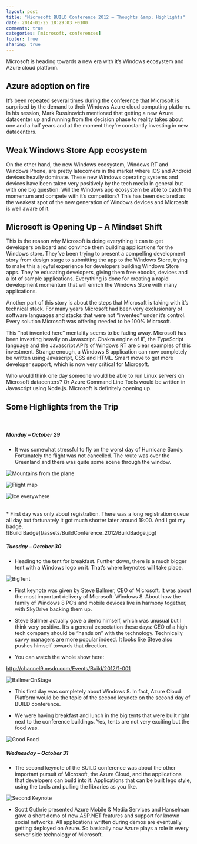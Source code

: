 ```yaml
---
layout: post
title: "Microsoft BUILD Conference 2012 – Thoughts &amp; Highlights"
date: 2014-01-25 18:29:03 +0100
comments: true
categories: [microsoft, conferences]
footer: true
sharing: true
---
```




Microsoft is heading towards a new era with it’s Windows ecosystem and Azure cloud platform.


 

<h2>Azure adoption on fire</h2>

It’s been repeated several times during the conference that Microsoft is surprised by the demand to their Windows Azure cloud computing platform. In his session, Mark Russinovich mentioned that getting a new  Azure datacenter up and running from the decision phase to reality takes about one and a half years and at the moment they’re constantly investing in new datacenters.

 
<h2>Weak Windows Store App ecosystem</h2>

On the other hand, the new Windows ecosystem, Windows RT and Windows Phone, are pretty latecomers in the market where iOS and Android devices heavily dominate. These new Windows operating systems and devices have been taken very positively by the tech media  in general but with one big question: Will the Windows app ecosystem be able to catch the momentum and compete with it’s competitors? This has been declared as the weakest spot of the new generation of Windows devices and Microsoft is well aware of it.

 
<h2>Microsoft is Opening Up – A Mindset Shift</h2>

This is the reason why Microsoft is doing everything it can to get developers on board and convince them building applications for the Windows store. They’ve been trying to present a compelling development story from design stage to submitting the app to the Windows Store, trying to make this a joyful experience for developers building Windows Store apps. They’re educating developers, giving them free ebooks, devices and a lot of sample applications. Everything is done for creating a rapid development momentum that will enrich the Windows Store with many applications.

Another part of this story is about  the steps that Microsoft is taking with it’s technical stack. For many years Microsoft had been very exclusionary of software languages and stacks that were not “invented” under it’s control. Every solution Microsoft was offering needed to be 100% Microsoft.

This “not invented here” mentality seems to be fading away. Microsoft has been investing heavily on Javascript. Chakra engine of IE, the TypeScript language and the Javascript API’s of Windows RT are clear examples of this investment. Strange enough, a Windows 8 application can now completely be written using Javascript, CSS and HTML. Smart move to get more developer support, which is now very critical for Microsoft.

Who would think one day someone would be able to run Linux servers on Microsoft datacenters? Or Azure Command Line Tools would be written in Javascript using Node.js. Microsoft is definitely opening up.

 
<h2>Some Highlights from the Trip</h2>
 
<br>
<h5>Monday – October 29</h5>

* It was somewhat stressful to fly on the worst day of Hurricane Sandy. Fortunately the flight was not cancelled. The route was over the Greenland and there was quite some scene through the window.

![Mountains from the plane](/assets/BuildConference_2012/MountainsFromPlane.JPG)

![Flight map](/assets/BuildConference_2012/Flight_Map.JPG)

![Ice everywhere](/assets/BuildConference_2012/IceEverywhere.JPG)

<br>
* First day was only about registration. There was a long registration queue all day but fortunately it  got much shorter later around 19:00. And I got my badge.
<br>
![Build Badge](/assets/BuildConference_2012/BuildBadge.jpg)


<h5>Tuesday – October 30</h5>

* Heading to the tent for breakfast. Further down, there is a much bigger tent with a Windows logo on it. That’s where keynotes will take place.

![BigTent](/assets/BuildConference_2012/TreesRedmond.JPG)

* First keynote was given by Steve Ballmer, CEO of Microsoft. It was about the most important delivery of Microsoft: Windows 8. About how the family of Windows 8 PC’s and mobile devices live in harmony together, with SkyDrive backing them up.
 

* Steve Ballmer actually gave a demo himself, which was unusual but I think very positive. It’s a general expectation these days: CEO of a high tech company should be “hands on” with the technology. Technically savvy managers are more popular indeed. It looks like Steve also pushes himself towards that direction.

* You can watch the whole show here:

 http://channel9.msdn.com/Events/Build/2012/1-001

![BallmerOnStage](/assets/BuildConference_2012/IMG_0091.JPG)

* This first day was completely about Windows 8. In fact, Azure Cloud Platform would be the topic of the second keynote on the second day of BUILD conference.

* We were having breakfast and lunch in the big tents that were built right next to the conference buildings. Yes, tents are not very exciting but the food was.

![Good Food](/assets/BuildConference_2012/photo1.jpg)

<h5>Wednesday – October 31</h5>

* The second keynote of the BUILD conference was about the other important pursuit of Microsoft, the Azure Cloud, and the applications that developers can build into it. Applications that can be built lego style, using the tools and pulling the libraries as you like.

![Second Keynote](/assets/BuildConference_2012/IMG_0122.JPG)

* Scott Guthrie presented Azure Mobile & Media Services and Hanselman gave a short demo of new ASP.NET features and support for known social networks. All applications written during demos are eventually getting deployed on Azure. So basically now Azure plays a role in every server side technology of Microsoft.